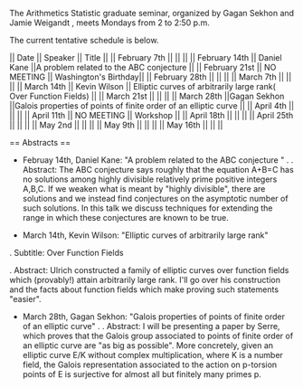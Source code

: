 The Arithmetics Statistic graduate seminar, organized by Gagan Sekhon and Jamie Weigandt , meets Mondays
from 2 to 2:50 p.m. 

The current tentative schedule is below.


|| Date || Speaker || Title ||
|| February 7th     ||            ||   ||
|| February 14th    || Daniel Kane        ||A problem related to the ABC conjecture ||
|| February 21st    || NO MEETING            || Washington's Birthday||
|| February 28th    ||             || ||
|| March 7th        ||     || ||
|| March 14th       || Kevin Wilson         || Elliptic curves of arbitrarily large rank( Over Function Fields) ||
|| March 21st       ||  || ||
|| March 28th       ||Gagan Sekhon ||Galois properties of points of finite order of an elliptic curve ||
|| April 4th        ||  || ||
|| April 11th       || NO MEETING || Workshop ||
|| April 18th       ||  || ||
|| April 25th       ||  || ||
|| May 2nd          || || ||
|| May 9th          || || ||
|| May 16th         || || ||


== Abstracts ==

 * Februay 14th, Daniel Kane: "A problem related to the ABC conjecture "
 .
 . Abstract: The ABC conjecture says roughly that the equation A+B=C has no solutions among highly divisible relatively prime positive integers A,B,C.  If we weaken what is meant by "highly divisible", there are solutions and we instead find conjectures on the asymptotic number of such solutions.  In this talk we discuss techniques for extending the range in which these conjectures are known to be true.

 * March 14th, Kevin Wilson: "Elliptic curves of arbitrarily large rank"
  
 . Subtitle: Over Function Fields

 . Abstract: Ulrich constructed a family of elliptic curves over function fields which (provably!) attain arbitrarily large rank. I'll go over his construction and the facts about function fields which make proving such statements "easier".

 * March 28th, Gagan Sekhon: "Galois properties of points of finite order of an elliptic curve"
 .
 . Abstract: I will be presenting a paper by Serre, which proves that the Galois group associated to points of finite order of an elliptic curve are "as big as possible". More concretely, given an elliptic curve E/K without complex multiplication, where K is a number field, the Galois representation associated to the action on p-torsion points of E is surjective for almost all but finitely many primes p.
